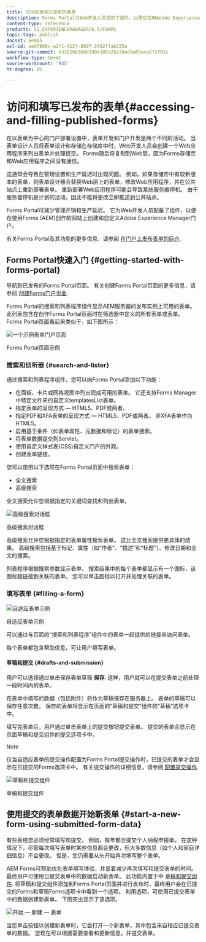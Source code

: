 ```yaml
---
title: 访问和填写已发布的表单
description: Forms Portal为Web开发人员提供了组件，以便在使用Adobe Experience Manager (AEM)创作的网站上创建和自定义Forms Portal。
content-type: reference
products: SG_EXPERIENCEMANAGER/6.5/FORMS
topic-tags: publish
docset: aem65
exl-id: aedf890c-a2f1-412f-8897-2492ffab335a
source-git-commit: e33816b3b8d190e185d2b23dad3a05aca272f01c
workflow-type: tm+mt
source-wordcount: '935'
ht-degree: 0%

---
```


# 访问和填写已发布的表单{#accessing-and-filling-published-forms}

在以表单为中心的门户部署设置中，表单开发和门户开发是两个不同的活动。 当表单设计人员将表单设计和存储在存储库中时，Web开发人员会创建一个Web应用程序来列出表单并处理提交。 Forms随后将复制到Web层，因为Forms存储库和Web应用程序之间没有通信。

这通常会导致在管理设置和生产延迟时出现问题。 例如，如果存储库中有较新版本的表单，则表单设计器会替换Web层上的表单，修改Web应用程序，并在公共站点上重新部署表单。 重新部署Web应用程序可能会导致某些服务器停机。 由于服务器停机是计划的活动，因此不能将更改立即推送到公共站点。

Forms Portal可减少管理开销和生产延迟。 它为Web开发人员配备了组件，以便在使用Forms (AEM)创作的网站上创建和自定义Adobe Experience Manager门户。

有关Forms Portal及其功能的更多信息，请参阅 [在门户上发布表单的简介](/help/forms/using/introduction-publishing-forms.md).

## Forms Portal快速入门 {#getting-started-with-forms-portal}

导航到已发布的Forms Portal页面。 有关创建Forms Portal页面的更多信息，请参阅 [创建Forms门户页面](../../forms/using/creating-form-portal-page.md).

Forms Portal的搜索和列表程序组件显示AEM服务器的发布实例上可用的表单。 此列表包含在创作Forms Portal页面时在筛选器中定义的所有表单或表单。 Forms Portal页面看起来类似于，如下图所示：

![一个示例表单门户页面 ](assets/forms-portal-page.png)

Forms Portal页面示例

### 搜索和侦听器 {#search-and-lister}

通过搜索和列表程序组件，您可以向Forms Portal添加以下功能：

* 在面板、卡片或网格视图中列出现成可用的表单。 它还支持Forms Manager中特定文件夹的自定义templatesList表单。
* 指定表单的呈现方式 — HTML5、PDF或两者。
* 指定PDF和XFA表单的呈现方式 — HTML5、PDF或两者。 非XFA表单作为HTML5。
* 启用基于条件（如表单属性、元数据和标记）的表单搜索。
* 将表单数据提交到Servlet。
* 使用自定义样式表(CSS)自定义门户的外观。
* 创建表单链接。

您可以使用以下选项在Forms Portal页面中搜索表单：

* 全文搜索
* 高级搜索

全文搜索允许您根据指定的关键词查找和列出表单。

![高级搜索对话框](assets/search-panel.png)

高级搜索对话框

高级搜索允许您根据指定的表单属性搜索表单。 这比全文搜索提供更具体的结果。 高级搜索包括基于标记、属性（如“作者”、“描述”和“标题”）、修改日期和全文的搜索。

列表程序根据搜索参数显示表单。 搜索结果中的每个表单都显示有一个图标，该图标超链接到关联的表单。 您可以单击图标以打开并处理关联的表单。

### 填写表单 {#filling-a-form}

![自适应表单示例](assets/filling_a_form.png)

自适应表单示例

可以通过与页面的“搜索和列表程序”组件中的表单一起提供的链接来访问表单。

每个表单都包含帮助信息，可让用户填写表单。

#### 草稿和提交 {#drafts-and-submission}

用户可以选择通过单击保存表单草稿 **保存**. 这样，用户就可以在提交表单之前处理一段时间内的表单。

在表单中填写的数据（包括附件）将作为草稿保存在服务器上。 表单的草稿可以保存任意次数。 保存的表单将显示在页面的“草稿和提交”组件的“草稿”选项卡中。

填写完表单后，用户通过单击表单上的提交按钮提交表单。 提交的表单会显示在页面草稿和提交组件的提交选项卡中。

>[!NOTE]
>
>仅当自适应表单的提交操作配置为Forms Portal提交操作时，已提交的表单才会显示在已提交的Forms选项卡中。 有关提交操作的详细信息，请参阅 [配置提交操作](../../forms/using/configuring-submit-actions.md).

![草稿和提交组件](assets/draft-submission.png)

草稿和提交组件

## 使用提交的表单数据开始新表单 {#start-a-new-form-using-submitted-form-data}

有些表格您必须经常填写和提交。 例如，每年都会提交个人纳税申报单。 在这种情况下，尽管每次填写表单时某些信息都会更改，但大多数信息（如个人和家庭详细信息）不会更改。 但是，您仍需要从头开始再次填写整个表单。

AEM Forms可帮助优化表单填写体验，并显着减少再次填写和提交表单的时间。 最终用户可使用已提交表单中的数据启动新表单。 此功能内置于中 [草稿和提交组件](../../forms/using/draft-submission-component.md). 将草稿和提交组件添加到Forms Portal页面并进行发布时，最终用户会在已提交的Forms和草稿Forms选项卡中看到一个选项。 利用选项，可使用已提交表单中的数据创建新表单。 下图突出显示了该选项。

![开始 — 新建 — 表单](assets/start-a-new-form.png)

当您单击按钮以创建新表单时，它会打开一个新表单，其中包含来自相应已提交表单的数据。 您现在可以根据需要查看和更新信息，并提交表单。
